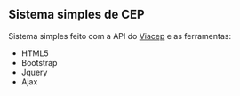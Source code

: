 ## Sistema simples de CEP


Sistema simples feito com a API do [Viacep](https://viacep.com.br/) e as ferramentas: 


- HTML5
- Bootstrap
- Jquery
- Ajax


